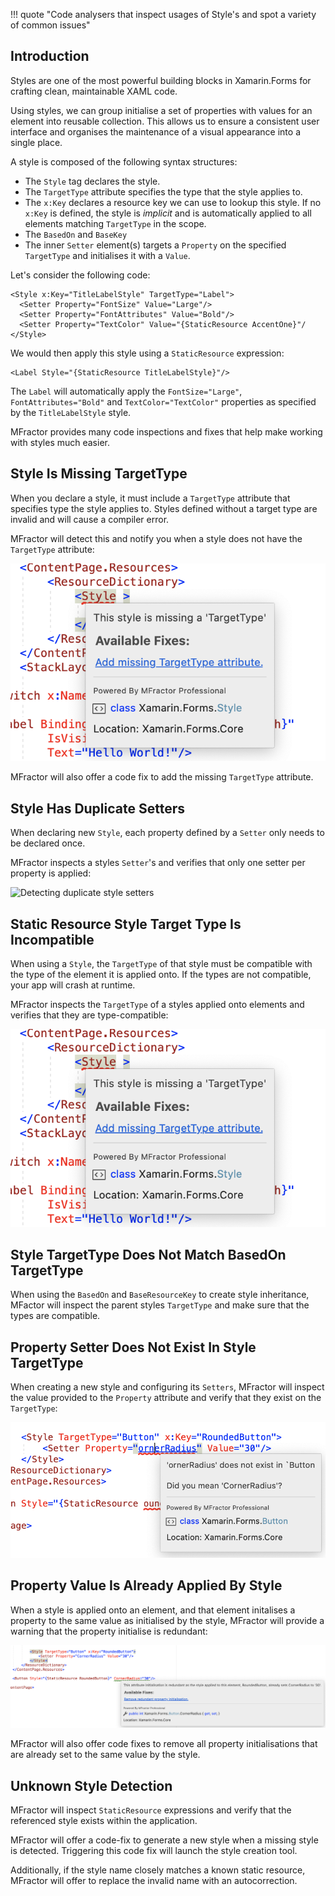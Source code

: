 !!! quote "Code analysers that inspect usages of Style's and spot a variety of common issues"

## Introduction

Styles are one of the most powerful building blocks in Xamarin.Forms for crafting clean, maintainable XAML code.

Using styles, we can group initialise a set of properties with values for an element into reusable collection. This allows us to ensure a consistent user interface and organises the maintenance of a visual appearance into a single place.

A style is composed of the following syntax structures:

 * The `Style` tag declares the style.
 * The `TargetType` attribute specifies the type that the style applies to.
 * The `x:Key` declares a resource key we can use to lookup this style. If no `x:Key` is defined, the style is *implicit* and is automatically applied to all elements matching `TargetType` in the scope.
 * The `BasedOn` and `BaseKey`
 * The inner `Setter` element(s) targets a `Property` on the specified `TargetType` and initialises it with a `Value`.

Let's consider the following code:

```
<Style x:Key="TitleLabelStyle" TargetType="Label">
  <Setter Property="FontSize" Value="Large"/>
  <Setter Property="FontAttributes" Value="Bold"/>
  <Setter Property="TextColor" Value="{StaticResource AccentOne}"/
</Style>
```

We would then apply this style using a `StaticResource` expression:

```
<Label Style="{StaticResource TitleLabelStyle}"/>
```

The `Label` will automatically apply the `FontSize="Large"`, `FontAttributes="Bold"` and `TextColor="TextColor"` properties as specified by the `TitleLabelStyle` style.

MFractor provides many code inspections and fixes that help make working with styles much easier.

## Style Is Missing TargetType

When you declare a style, it must include a `TargetType` attribute that specifies type the style applies to. Styles defined without a target type are invalid and will cause a compiler error.

MFractor will detect this and notify you when a style does not have the `TargetType` attribute:

![Detecting a style that does not include the TargetType attribute](/img/xamarin-forms/style-missing-target-type.png)

MFractor will also offer a code fix to add the missing `TargetType` attribute.

## Style Has Duplicate Setters

When declaring new `Style`, each property defined by a `Setter` only needs to be declared once.

MFractor inspects a styles `Setter`'s and verifies that only one setter per property is applied:

![Detecting duplicate style setters](/img/xamarin-forms/style-duplicate-setter-analysis.png)

## Static Resource Style Target Type Is Incompatible

When using a `Style`, the `TargetType` of that style must be compatible with the type of the element it is applied onto. If the types are not compatible, your app will crash at runtime.

MFractor inspects the `TargetType` of a styles applied onto elements and verifies that they are type-compatible:

![Detecting that a styles target type is incompatible](/img/xamarin-forms/style-missing-target-type.png)

## Style TargetType Does Not Match BasedOn TargetType

When using the `BasedOn` and `BaseResourceKey` to create style inheritance, MFactor will inspect the parent styles `TargetType` and make sure that the types are compatible.

## Property Setter Does Not Exist In Style TargetType

When creating a new style and configuring its `Setters`, MFractor will inspect the value provided to the `Property` attribute and verify that they exist on the `TargetType`:

![Detecting that a setter property is unknown in the target type](/img/xamarin-forms/style-unknown-target-type-property.png)

## Property Value Is Already Applied By Style

When a style is applied onto an element, and that element initalises a property to the same value as initialised by the style, MFractor will provide a warning that the property initialise is redundant:

![Detecting that a property is already initialised by a stye](/img/xamarin-forms/style-redundant-property.png)

MFractor will also offer code fixes to remove all property initialisations that are already set to the same value by the style.

## Unknown Style Detection

MFractor will inspect `StaticResource` expressions and verify that the referenced style exists within the application.

MFractor will offer a code-fix to generate a new style when a missing style is detected. Triggering this code fix will launch the style creation tool.

Additionally, if the style name closely matches a known static resource, MFractor will offer to replace the invalid name with an autocorrection.
